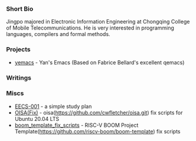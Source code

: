 ### Short Bio
Jingpo majored in Electronic Information Engineering at Chongqing College of Mobile Telecommunications. He is very interested in programming languages, compilers and formal methods.

### Projects
- [yemacs](https://github.com/yanjingpo/yemacs.git) - Yan's Emacs (Based on Fabrice Bellard's excellent qemacs)  

### Writings

### Miscs
- [EECS-001](https://yanjingpo.github.io/EECS001/) - a simple study plan
- [OISA(Fix)](https://github.com/yanjingpo/oisa_fix_scripts.git) - oisa(https://github.com/cwfletcher/oisa.git) fix scripts for Ubuntu 20.04 LTS
- [boom_template_fix_scripts](https://github.com/yanjingpo/boom_template_fix_scripts) - RISC-V BOOM Project Template(https://github.com/riscv-boom/boom-template) fix scripts


